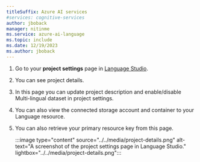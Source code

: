 ```yaml
---
titleSuffix: Azure AI services
#services: cognitive-services
author: jboback
manager: nitinme
ms.service: azure-ai-language
ms.topic: include
ms.date: 12/19/2023
ms.author: jboback
---
```


1. Go to your **project settings** page in [Language Studio](https://aka.ms/languageStudio).

2. You can see project details.

3. In this page you can update project description and enable/disable Multi-lingual dataset in project settings.

4. You can also view the connected storage account and container to your Language resource.

5. You can also retrieve your primary resource key from this page.

    :::image type="content" source="../../media/project-details.png" alt-text="A screenshot of the project settings page in Language Studio." lightbox="../../media/project-details.png":::

